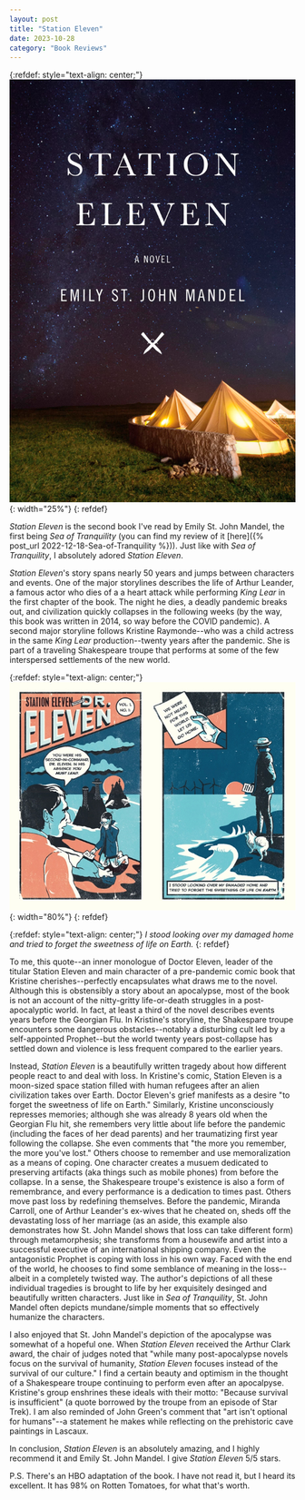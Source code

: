```yaml
---
layout: post
title: "Station Eleven"
date: 2023-10-28
category: "Book Reviews"
---
```



{:refdef: style="text-align: center;"}
![station eleven cover](/images/blog/station_eleven_cover.jpeg){: width="25%"}
{: refdef} 

*Station Eleven* is the second book I've read by Emily St. John Mandel, the first being *Sea of Tranquility* (you can find my review of it [here]({% post_url 2022-12-18-Sea-of-Tranquility %})). Just like with *Sea of Tranquility*, I absolutely adored *Station Eleven*.

*Station Eleven*'s story spans nearly 50 years and jumps between characters and events. One of the major storylines describes the life of Arthur Leander, a famous actor who dies of a a heart attack while performing *King Lear* in the first chapter of the book. The night he dies, a deadly pandemic breaks out, and civilization quickly collapses in the following weeks (by the way, this book was written in 2014, so way before the COVID pandemic). A second major storyline follows Kristine Raymonde--who was a child actress in the same *King Lear* production--twenty years after the pandemic. She is part of a traveling Shakespeare troupe that performs at some of the few interspersed settlements of the new world.

{:refdef: style="text-align: center;"}
![station eleven comic](/images/blog/station_eleven_comic.jpeg){: width="80%"}
{: refdef} 

{:refdef: style="text-align: center;"}
*I stood looking over my damaged home and tried to forget the sweetness of life on Earth.*
{: refdef}

To me, this quote--an inner monologue of Doctor Eleven, leader of the titular Station Eleven and main character of a pre-pandemic comic book that Kristine cherishes--perfectly encapsulates what draws me to the novel. Although this is obstensibly a story about an apocalypse, most of the book is not an account of the nitty-gritty life-or-death struggles in a post-apocalyptic world. In fact, at least a third of the novel describes events years before the Georgian Flu. In Kristine's storyline, the Shakespare troupe encounters some dangerous obstacles--notably a disturbing cult led by a self-appointed Prophet--but the world twenty years post-collapse has settled down and violence is less frequent compared to the earlier years. 

Instead, *Station Eleven* is a beautifully written tragedy about how different people react to and deal with loss. In Kristine's comic, Station Eleven is a moon-sized space station filled with human refugees after an alien civilization takes over Earth. Doctor Eleven's grief manifests as a desire "to forget the sweetness of life on Earth." Similarly, Kristine unconsciously represses memories; although she was already 8 years old when the Georgian Flu hit, she remembers very little about life before the pandemic (including the faces of her dead parents) and her traumatizing first year following the collapse. She even comments that "the more you remember, the more you've lost." Others choose to remember and use memoralization as a means of coping. One character creates a musuem dedicated to preserving artifacts (aka things such as mobile phones) from before the collapse. In a sense, the Shakespeare troupe's existence is also a form of remembrance, and every performance is a dedication to times past. Others move past loss by redefining themselves. Before the pandemic, Miranda Carroll, one of Arthur Leander's ex-wives that he cheated on, sheds off the devastating loss of her marriage (as an aside, this example also demonstrates how St. John Mandel shows that loss can take different form) through metamorphesis; she transforms from a housewife and artist into a successful executive of an international shipping company. Even the antagonistic Prophet is coping with loss in his own way. Faced with the end of the world, he chooses to find some semblance of meaning in the loss--albeit in a completely twisted way. The author's depictions of all these individual tragedies is brought to life by her exquisitely desinged and beautifully written characters. Just like in *Sea of Tranquility*, St. John Mandel often depicts mundane/simple moments that so effectively humanize the characters. 

I also enjoyed that St. John Mandel's depiction of the apocalypse was somewhat of a hopeful one. When *Station Eleven* received the Arthur Clark award, the chair of judges noted that "while many post-apocalypse novels focus on the survival of humanity, *Station Eleven* focuses instead of the survival of our culture." I find a certain beauty and optimism in the thought of a Shakespeare troupe continuing to perform even after an apocalpyse. Kristine's group enshrines these ideals with their motto: "Because survival is insufficient" (a quote borrowed by the troupe from an episode of Star Trek). I am also reminded of John Green's comment that "art isn't optional for humans"--a statement he makes while reflecting on the prehistoric cave paintings in Lascaux. 

In conclusion, *Station Eleven* is an absolutely amazing, and I highly recommend it and Emily St. John Mandel. I give *Station Eleven* 5/5 stars. 

P.S. There's an HBO adaptation of the book. I have not read it, but I heard its excellent. It has 98% on Rotten Tomatoes, for what that's worth.

